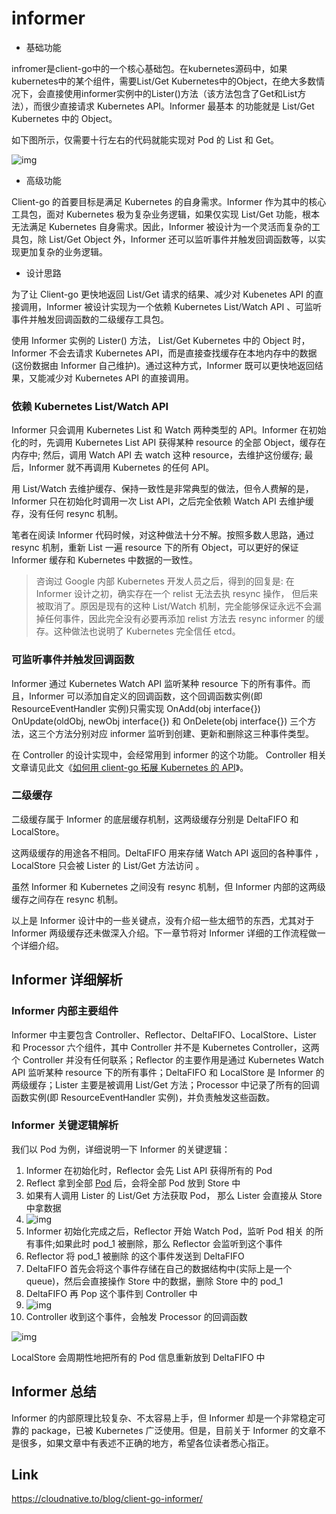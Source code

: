 # informer

- 基础功能

infromer是client-go中的一个核心基础包。在kubernetes源码中，如果kubernetes中的某个组件，需要List/Get Kubernetes中的Object，在绝大多数情况下，会直接使用informer实例中的Lister()方法（该方法包含了Get和List方法），而很少直接请求 Kubernetes API。Informer 最基本 的功能就是 List/Get Kubernetes 中的 Object。

如下图所示，仅需要十行左右的代码就能实现对 Pod 的 List 和 Get。

![img](https://www.kubernetes.org.cn/img/2017/09/20170914090111.jpg)



- 高级功能

Client-go 的首要目标是满足 Kubernetes 的自身需求。Informer 作为其中的核心工具包，面对 Kubernetes 极为复杂业务逻辑，如果仅实现 List/Get 功能，根本无法满足 Kubernetes 自身需求。因此，Informer 被设计为一个灵活而复杂的工具包，除 List/Get Object 外，Informer 还可以监听事件并触发回调函数等，以实现更加复杂的业务逻辑。



- 设计思路

为了让 Client-go 更快地返回 List/Get 请求的结果、减少对 Kubenetes API 的直接调用，Informer 被设计实现为一个依赖 Kubernetes List/Watch API 、可监听事件并触发回调函数的二级缓存工具包。



使用 Informer 实例的 Lister() 方法， List/Get Kubernetes 中的 Object 时，Informer 不会去请求 Kubernetes API，而是直接查找缓存在本地内存中的数据(这份数据由 Informer 自己维护)。通过这种方式，Informer 既可以更快地返回结果，又能减少对 Kubernetes API 的直接调用。



### 依赖 Kubernetes List/Watch API

Informer 只会调用 Kubernetes List 和 Watch 两种类型的 API。Informer 在初始化的时，先调用 Kubernetes List API 获得某种 resource 的全部 Object，缓存在内存中; 然后，调用 Watch API 去 watch 这种 resource，去维护这份缓存; 最后，Informer 就不再调用 Kubernetes 的任何 API。



用 List/Watch 去维护缓存、保持一致性是非常典型的做法，但令人费解的是，Informer 只在初始化时调用一次 List API，之后完全依赖 Watch API 去维护缓存，没有任何 resync 机制。

笔者在阅读 Informer 代码时候，对这种做法十分不解。按照多数人思路，通过 resync 机制，重新 List 一遍 resource 下的所有 Object，可以更好的保证 Informer 缓存和 Kubernetes 中数据的一致性。

> 咨询过 Google 内部 Kubernetes 开发人员之后，得到的回复是:
> 在 Informer 设计之初，确实存在一个 relist 无法去执 resync 操作， 但后来被取消了。原因是现有的这种 List/Watch 机制，完全能够保证永远不会漏掉任何事件，因此完全没有必要再添加 relist 方法去 resync informer 的缓存。这种做法也说明了 Kubernetes 完全信任 etcd。



### 可监听事件并触发回调函数

Informer 通过 Kubernetes Watch API 监听某种 resource 下的所有事件。而且，Informer 可以添加自定义的回调函数，这个回调函数实例(即 ResourceEventHandler 实例)只需实现 OnAdd(obj interface{}) OnUpdate(oldObj, newObj interface{}) 和 OnDelete(obj interface{}) 三个方法，这三个方法分别对应 informer 监听到创建、更新和删除这三种事件类型。



在 Controller 的设计实现中，会经常用到 informer 的这个功能。 Controller 相关文章请见此文《[如何用 client-go 拓展 Kubernetes 的 API](https://mp.weixin.qq.com/s?__biz=MzU1OTAzNzc5MQ==&mid=2247484052&idx=1&sn=cec9f4a1ee0d21c5b2c51bd147b8af59&chksm=fc1c2ea4cb6ba7b283eef5ac4a45985437c648361831bc3e6dd5f38053be1968b3389386e415&scene=21#wechat_redirect)》。



### 二级缓存

二级缓存属于 Informer 的底层缓存机制，这两级缓存分别是 DeltaFIFO 和 LocalStore。

这两级缓存的用途各不相同。DeltaFIFO 用来存储 Watch API 返回的各种事件 ，LocalStore 只会被 Lister 的 List/Get 方法访问 。

虽然 Informer 和 Kubernetes 之间没有 resync 机制，但 Informer 内部的这两级缓存之间存在 resync 机制。

以上是 Informer 设计中的一些关键点，没有介绍一些太细节的东西，尤其对于 Informer 两级缓存还未做深入介绍。下一章节将对 Informer 详细的工作流程做一个详细介绍。



## Informer 详细解析

### Informer 内部主要组件

Informer 中主要包含 Controller、Reflector、DeltaFIFO、LocalStore、Lister 和 Processor 六个组件，其中 Controller 并不是 Kubernetes Controller，这两个 Controller 并没有任何联系；Reflector 的主要作用是通过 Kubernetes Watch API 监听某种 resource 下的所有事件；DeltaFIFO 和 LocalStore 是 Informer 的两级缓存；Lister 主要是被调用 List/Get 方法；Processor 中记录了所有的回调函数实例(即 ResourceEventHandler 实例)，并负责触发这些函数。



### Informer 关键逻辑解析

我们以 Pod 为例，详细说明一下 Informer 的关键逻辑：

1. Informer 在初始化时，Reflector 会先 List API 获得所有的 Pod
2. Reflect 拿到全部 [Pod](https://www.kubernetes.org.cn/tags/pod) 后，会将全部 Pod 放到 Store 中
3. 如果有人调用 Lister 的 List/Get 方法获取 Pod， 那么 Lister 会直接从 Store 中拿数据
4. ![img](https://www.kubernetes.org.cn/img/2017/09/20170914090122.jpg)
5. Informer 初始化完成之后，Reflector 开始 Watch Pod，监听 Pod 相关 的所有事件;如果此时 pod_1 被删除，那么 Reflector 会监听到这个事件
6. Reflector 将 pod_1 被删除 的这个事件发送到 DeltaFIFO
7. DeltaFIFO 首先会将这个事件存储在自己的数据结构中(实际上是一个 queue)，然后会直接操作 Store 中的数据，删除 Store 中的 pod_1
8. DeltaFIFO 再 Pop 这个事件到 Controller 中
9. ![img](https://www.kubernetes.org.cn/img/2017/09/20170914090128.jpg)
10. Controller 收到这个事件，会触发 Processor 的回调函数

![img](https://www.kubernetes.org.cn/img/2017/09/20170914090134.jpg)

LocalStore 会周期性地把所有的 Pod 信息重新放到 DeltaFIFO 中

## Informer 总结

Informer 的内部原理比较复杂、不太容易上手，但 Informer 却是一个非常稳定可靠的 package，已被 Kubernetes 广泛使用。但是，目前关于 Informer 的文章不是很多，如果文章中有表述不正确的地方，希望各位读者悉心指正。



## Link

https://cloudnative.to/blog/client-go-informer/
